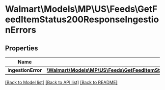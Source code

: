 # Walmart\Models\MP\US\Feeds\GetFeedItemStatus200ResponseIngestionErrors

## Properties

Name | Type | Description | Notes
------------ | ------------- | ------------- | -------------
**ingestionError** | [**\Walmart\Models\MP\US\Feeds\GetFeedItemStatus200ResponseIngestionErrorsIngestionErrorInner[]**](GetFeedItemStatus200ResponseIngestionErrorsIngestionErrorInner.md) |  | [optional]


[[Back to Model list]](./) [[Back to API list]](../../../../../README.md#supported-apis) [[Back to README]](../../../../../README.md)
